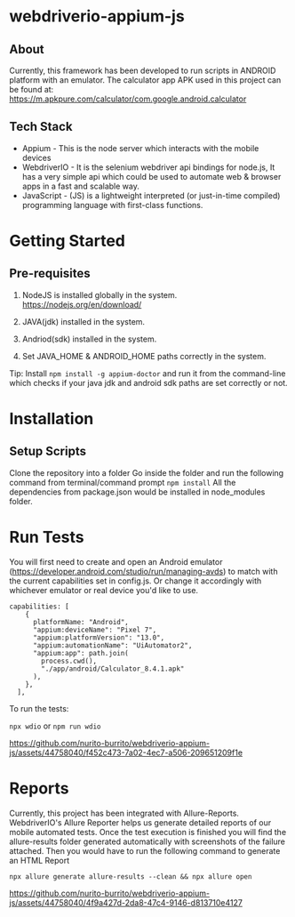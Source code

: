 # webdriverio-appium-js

## About
Currently, this framework has been developed to run scripts in ANDROID platform with an emulator.
The calculator app APK used in this project can be found at: https://m.apkpure.com/calculator/com.google.android.calculator

## Tech Stack
- Appium - This is the node server which interacts with the mobile devices
- WebdriverIO - It is the selenium webdriver api bindings for node.js, It has a very simple api which could be used to automate web & browser apps in a fast and scalable way.
- JavaScript - (JS) is a lightweight interpreted (or just-in-time compiled) programming language with first-class functions.

# Getting Started
## Pre-requisites
1. NodeJS is installed globally in the system. https://nodejs.org/en/download/

2. JAVA(jdk) installed in the system.

3. Andriod(sdk) installed in the system.

4. Set JAVA_HOME & ANDROID_HOME paths correctly in the system.

Tip: Install ```npm install -g appium-doctor``` and run it from the command-line which checks if your java jdk and android sdk paths are set correctly or not.

# Installation
## Setup Scripts
Clone the repository into a folder
Go inside the folder and run the following command from terminal/command prompt
```npm install``` 
All the dependencies from package.json would be installed in node_modules folder.

# Run Tests

You will first need to create and open an Android emulator (https://developer.android.com/studio/run/managing-avds) to match with the current capabilities set in config.js. 
Or change it accordingly with whichever emulator or real device you'd like to use.

```
capabilities: [
    {
      platformName: "Android",
      "appium:deviceName": "Pixel 7",
      "appium:platformVersion": "13.0",
      "appium:automationName": "UiAutomator2",
      "appium:app": path.join(
        process.cwd(),
        "./app/android/Calculator_8.4.1.apk"
      ),
    },
  ],
```
To run the tests:

```npx wdio``` or ```npm run wdio```

https://github.com/nurito-burrito/webdriverio-appium-js/assets/44758040/f452c473-7a02-4ec7-a506-209651209f1e


# Reports
Currently, this project has been integrated with Allure-Reports. WebdriverIO's Allure Reporter helps us generate detailed reports of our mobile automated tests. 
Once the test execution is finished you will find the allure-results folder generated automatically with screenshots of the failure attached.
Then you would have to run the following command to generate an HTML Report

```npx allure generate allure-results --clean && npx allure open```

https://github.com/nurito-burrito/webdriverio-appium-js/assets/44758040/4f9a427d-2da8-47c4-9146-d813710e4127

